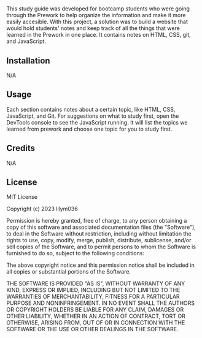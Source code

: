 # <Study Guide Webpage>
This study guide was developed for bootcamp students who were going through the Prework to help organize the information and make it more easily accesible. With this project, a solution was to build a website that would hold students' notes and keep track of all the things that were learned in the Prework in one place. It contains notes on HTML, CSS, git, and JavaScript. 

## Installation
N/A

## Usage
Each section contains notes about a certain topic, like HTML, CSS, JavaScript, and Git. For suggestions on what to study first, open the DevTools console to see the JavaScript running. It will list the topics we learned from prework and choose one topic for you to study first.

## Credits
N/A

## License
MIT License

Copyright (c) 2023 lilym036

Permission is hereby granted, free of charge, to any person obtaining a copy of this software and associated documentation files (the "Software"), to deal in the Software without restriction, including without limitation the rights to use, copy, modify, merge, publish, distribute, sublicense, and/or sell copies of the Software, and to permit persons to whom the Software is furnished to do so, subject to the following conditions:

The above copyright notice and this permission notice shall be included in all copies or substantial portions of the Software.

THE SOFTWARE IS PROVIDED "AS IS", WITHOUT WARRANTY OF ANY KIND, EXPRESS OR
IMPLIED, INCLUDING BUT NOT LIMITED TO THE WARRANTIES OF MERCHANTABILITY,
FITNESS FOR A PARTICULAR PURPOSE AND NONINFRINGEMENT. IN NO EVENT SHALL THE
AUTHORS OR COPYRIGHT HOLDERS BE LIABLE FOR ANY CLAIM, DAMAGES OR OTHER
LIABILITY, WHETHER IN AN ACTION OF CONTRACT, TORT OR OTHERWISE, ARISING FROM, OUT OF OR IN CONNECTION WITH THE SOFTWARE OR THE USE OR OTHER DEALINGS IN THE SOFTWARE.